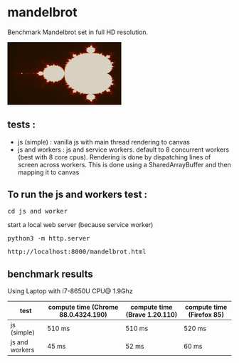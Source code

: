 # mandelbrot

Benchmark Mandelbrot set in full HD resolution.

<img src="mandelbrot.png" width="256">

## tests :
- js (simple) : vanilla js with main thread rendering to canvas
- js and workers : js and service workers. default to 8 concurrent workers (best with 8 core cpus). Rendering is done by dispatching lines of screen across workers. This is done using a SharedArrayBuffer and then mapping it to canvas

## To run the js and workers test :
<pre>cd js_and_worker</pre>
start a local web server (because service worker)
<pre>python3 -m http.server</pre>
<pre>http://localhost:8000/mandelbrot.html</pre>


## benchmark results

Using Laptop with i7-8650U CPU@ 1.9Ghz

|test| compute time (Chrome 88.0.4324.190) | compute time (Brave 1.20.110) | compute time (Firefox 85) |
|---|---|---|---|
|js (simple)|510 ms|510 ms|520 ms|
|js and workers|45 ms|52 ms|60 ms|

